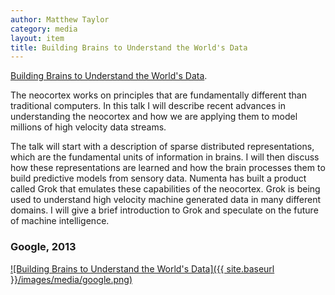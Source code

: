 ```yaml
---
author: Matthew Taylor
category: media
layout: item
title: Building Brains to Understand the World's Data
---
```


<a href="http://www.youtube.com/watch?v=4y43qwS8fl4" rel="prettyPhoto">Building Brains to Understand the World's Data</a>.

The neocortex works on principles that are fundamentally different than
traditional computers. In this talk I will describe recent advances in
understanding the neocortex and how we are applying them to model millions of
high velocity data streams.

The talk will start with a description of sparse distributed representations,
which are the fundamental units of information in brains. I will then discuss
how these representations are learned and how the brain processes them to build
predictive models from sensory data. Numenta has built a product called Grok
that emulates these capabilities of the neocortex. Grok is being used to
understand high velocity machine generated data in many different domains. I
will give a brief introduction to Grok and speculate on the future of machine
intelligence.

### Google, 2013

[![Building Brains to Understand the World's Data]({{ site.baseurl }}/images/media/google.png)](http://www.youtube.com/watch?v=4y43qwS8fl4)
